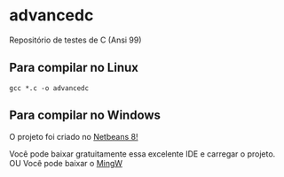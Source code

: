 # advancedc
Repositório de testes de C (Ansi 99)

## Para compilar no Linux
~~~~
gcc *.c -o advancedc
~~~~
## Para compilar no Windows
O projeto foi criado no [Netbeans 8!](https://netbeans.apache.org/download/index.html)

Você pode baixar gratuitamente essa excelente IDE
e carregar o projeto.
OU
Você pode baixar o [MingW](https://www.mingw-w64.org/)
